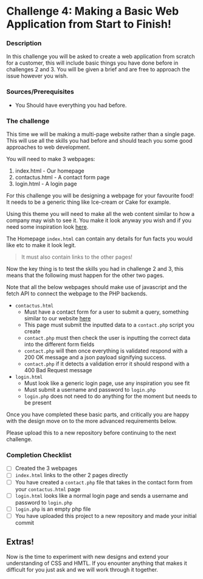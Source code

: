 # Challenge 4: Making a Basic Web Application from Start to Finish!

### Description
In this challenge you will be asked to create a web application from scratch for a customer, this will include basic things 
you have done before in challenges 2 and 3. You will be given a brief and are free to approach the issue however you wish.


### Sources/Prerequisites
- You Should have everything you had before.

### The challenge
This time we will be making a multi-page website rather than a single page. This will use all the skills you had before and should teach you some good approaches to web development.

You will need to make 3 webpages:
1. index.html - Our homepage
2. contactus.html - A contact form page
3. login.html - A login page 

For this challenge you will be designing a webpage for your favourite food! It needs to be a generic thing like Ice-cream or Cake for example.

Using this theme you will need to make all the web content similar to how a company may wish to see it. You make it look anyway you wish and if you need some inspiration look [here](https://websitesetup.org/website-layouts/).

The Homepage `index.html` can contain any details for fun facts you would like etc to make it look legit. 

> It must also contain links to the other pages!

Now the key thing is to test the skills you had in challenge 2 and 3, this means that the following must happen for the other two pages.

Note that all the below webpages should make use of javascript and the fetch API to connect the webpage to the PHP backends.
- `contactus.html` 
  - Must have a contact form for a user to submit a query, something similar to our website [here](https://www.yourmeds.net/contact)
  - This page must submit the inputted data to a `contact.php` script you create
  - `contact.php` must then check the user is inputting the correct data into the different form fields
  - `contact.php` will then once everything is validated respond with a 200 OK message and a json payload signifying success.
  - `contact.php` if it detects a validation error it should respond with a 400 Bad Request message
- `login.html`
  - Must look like a generic login page, use any inspiration you see fit
  - Must submit a username and password to `login.php`
  - `login.php` does not need to do anything for the moment but needs to be present

Once you have completed these basic parts, and critically you are happy with the design move on to the more advanced requirements below.

Please upload this to a new repository before continuing to the next challenge.

### Completion Checklist
- [ ] Created the 3 webpages
- [ ] `index.html` links to the other 2 pages directly
- [ ] You have created a `contact.php` file that takes in the contact form from your `contactus.html` page
- [ ] `login.html` looks like a normal login page and sends a username and password to `login.php`
- [ ] `login.php` is an empty php file 
- [ ] You have uploaded this project to a new repository and made your initial commit

## Extras!
Now is the time to experiment with new designs and extend your understanding of CSS and HMTL. If you enounter anything that makes it difficult for you just ask and we will work through it together.